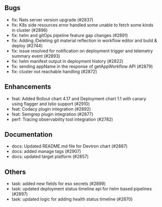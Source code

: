 ## Bugs
- fix: Nats server version upgrade (#2837)
- fix: K8s side resources error handled some unable to fetch some kinds in cluster (#2896)
- fix: helm and gitOps pipeline feature gap changes (#2891)
- fix: Adding /Deleting git material reflection in workflow editor and build & deploy (#2744)
- fix: issue resolved for notification on deployment trigger and telemetry summary event (#2893)
- fix: helm manifest output in deployment history (#2822)
- fix: sending appName in the response of getAppWorkflow API (#2879)
- fix: cluster not reachable handling (#2872)
## Enhancements
- feat: Added Rollout chart 4.17 and Deployment chart 1.1 with canary using flagger and Istio support (#2910)
- feat: Codacy plugin integration (#2892)
- feat: Semgrep plugin integration (#2877)
- perf: Tracing observability tool integration (#2782)
## Documentation
- docs: Updated README.md file for Devtron chart (#2887)
- docs: added manage tags (#2907)
- docs: updated target platform (#2857)
## Others
- task: added new fields for eso secrets (#2899)
- task: updated deployment status timeline api for helm based pipelines (#2897)
- task: updated logic for adding health status timeline (#2870)
